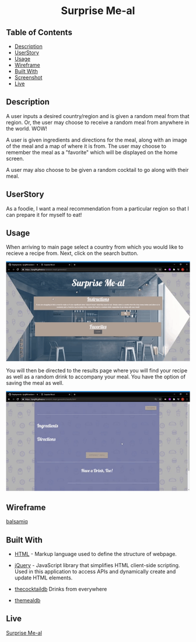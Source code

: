 <div align="center">

# Surprise Me-al

</div>

## Table of Contents 

* [Description](#description)
* [UserStory](#UserStory)
* [Usage](#usage)
* [Wireframe](#Wireframe)
* [Built With](#built-with)
* [Screenshot](#screenshot)
* [Live](#Live)

## Description
A user inputs a desired country/region and is given a random meal from that region. Or, the user may choose to receive a random meal from anywhere in the world. WOW!

A user is given ingredients and directions for the meal, along with an image of the meal and a map of where it is from. The user may choose to remember the meal as a "favorite" which will be displayed on the home screen.

A user may also choose to be given a random cocktail to go along with their meal.

## UserStory

As a foodie, I want a meal recommendation from a particular region so that I can prepare it for myself to eat!

## Usage
When arriving to main page select a country from which you would like to recieve a recipe from. Next, click on the search button.
<p><img src="assets/css/projectGif1.gif"width="600"/></p>

You will then be directed to the results page where you will find your recipe as well as a random drink to accompany your meal. You have the option of saving the meal as well.

<p><img src="assets/css/projectGif2.gif"width="600"/></p>

## Wireframe

[balsamiq](https://balsamiq.cloud/s522bel/pa3ocwe)

## Built With

* [HTML](https://html.spec.whatwg.org/) - Markup language used to define the structure of webpage.
* [jQuery](https://jquery.com/) - JavaScript library that simplifies HTML client-side scripting. Used in this application to access APIs and dynamically create and update HTML elements.
* [thecocktaildb](https://www.thecocktaildb.com/api.php/)
  Drinks from everywhere
  
* [themealdb](https://www.themealdb.com/api.php/)

## Live 
[Surprise Me-al](https://tjvig94.github.io/random-meal-generator/)
